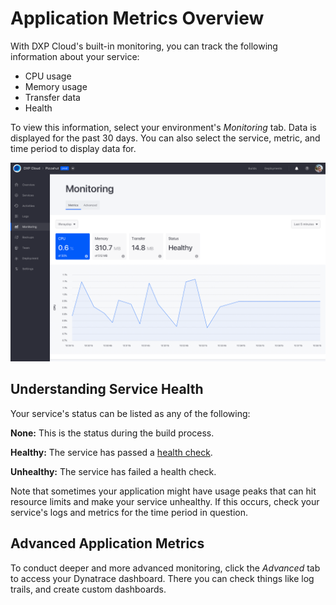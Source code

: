 # Application Metrics Overview

With DXP Cloud's built-in monitoring, you can track the following information 
about your service: 

-   CPU usage
-   Memory usage
-   Transfer data
-   Health

To view this information, select your environment's *Monitoring* tab. Data is 
displayed for the past 30 days. You can also select the service, metric, and 
time period to display data for. 

![Figure 1: You can use DXP Cloud to monitor your services.](../../images/monitoring.png)

## Understanding Service Health

Your service's status can be listed as any of the following: 

**None:** This is the status during the build process.

**Healthy:** The service has passed a 
[health check](https://help.liferay.com/hc/en-us/articles/360013442951-Health-Checks-and-Zero-Downtime-Deployments). 

**Unhealthy:** The service has failed a health check. 

Note that sometimes your application might have usage peaks that can hit 
resource limits and make your service unhealthy. If this occurs, check your 
service's logs and metrics for the time period in question. 

## Advanced Application Metrics

To conduct deeper and more advanced monitoring, click the *Advanced* tab to 
access your Dynatrace dashboard. There you can check things like log trails, and 
create custom dashboards. 
